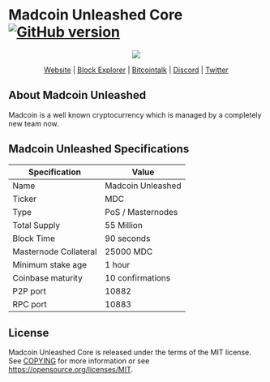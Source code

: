 # Madcoin Unleashed Core [![GitHub version](https://img.shields.io/badge/Version-5.0-brightgreen.svg)](https://github.com/madcoin-project/madcoin-unleashed)

<p align="center">
<img src ="https://madcoin.io/img/github-bg.png" />
</p>

<p align="center"><a href="http://madcoin.io">Website</a> | <a href="http://explorer.madcoin.io">Block Explorer</a> | <a href="https://bitcointalk.org/index.php?topic=5139608">Bitcointalk</a> | <a href="https://discord.gg/tYdG9MM">Discord</a> | <a href="https://twitter.com/MadcoinU">Twitter</a></p>

## About Madcoin Unleashed
  
Madcoin is a well known cryptocurrency which is managed by a completely new team now.
  
## Madcoin Unleashed Specifications

| Specification | Value |
| ------ | ------ |
| Name | Madcoin Unleashed |
| Ticker | MDC |
| Type | PoS / Masternodes |
| Total Supply | 55 Million |
| Block Time | 90 seconds |
| Masternode Collateral | 25000 MDC |
| Minimum stake age | 1 hour |
| Coinbase maturity | 10 confirmations |
| P2P port | 10882 |
| RPC port | 10883 |

## License

Madcoin Unleashed Core is released under the terms of the MIT license. See [COPYING](COPYING) for more information or see https://opensource.org/licenses/MIT.
